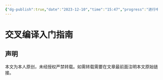 ```yaml
---
{"dg-publish":true,"date":"2023-12-10","time":"15:47","progress":"进行中","tags":["编译","交叉编译","入门指南","cpp"],"permalink":"/入门指南/交叉编译入门指南/","dgPassFrontmatter":true}
---
```



# 交叉编译入门指南


## 声明

本文为本人原创，未经授权严禁转载。如需转载需要在文章最前面注明本文原始链接。






